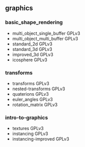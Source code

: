 ## graphics

### basic_shape_rendering
* multi_object_single_buffer GPLv3
* multi_object_multi_buffer GPLv3
* standard_2d GPLv3
* standard_3d GPLv3
* improved_3d GPLv3
* icosphere GPLv3

### transforms
* transforms GPLv3
* nested-transforms GPLv3
* quaterions GPLv3
* euler_angles GPLv3
* rotation_matrix GPLv3

### intro-to-graphics
* textures GPLv3
* instancing GPLv3
* instancing-improved GPLv3

